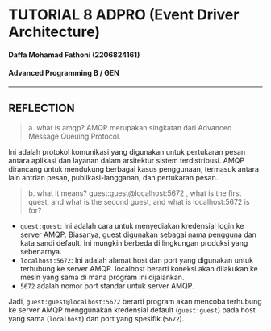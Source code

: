 # TUTORIAL 8 ADPRO  (Event Driver Architecture)
#### Daffa Mohamad Fathoni (2206824161)
#### Advanced Programming B / GEN

<hr>

## REFLECTION

>a. what is amqp?
AMQP merupakan singkatan dari Advanced Message Queuing Protocol. 

Ini adalah protokol komunikasi yang digunakan untuk pertukaran pesan antara aplikasi dan layanan dalam arsitektur sistem terdistribusi. AMQP dirancang untuk mendukung berbagai kasus penggunaan, termasuk antara lain antrian pesan, publikasi-langganan, dan pertukaran pesan.

>b. what it means? guest:guest@localhost:5672 , what is the first quest, and what is
the second guest, and what is localhost:5672 is for?

- `guest:guest`: Ini adalah cara untuk menyediakan kredensial login ke server AMQP. Biasanya, guest digunakan sebagai nama pengguna dan kata sandi default. Ini mungkin berbeda di lingkungan produksi yang sebenarnya.
- `localhost:5672`: Ini adalah alamat host dan port yang digunakan untuk terhubung ke server AMQP.
localhost berarti koneksi akan dilakukan ke mesin yang sama di mana program ini dijalankan.
- `5672` adalah nomor port standar untuk server AMQP.

Jadi, `guest:guest@localhost:5672` berarti program akan mencoba terhubung ke server AMQP menggunakan kredensial default (`guest:guest`) pada host yang sama (`localhost`) dan port yang spesifik (`5672`).